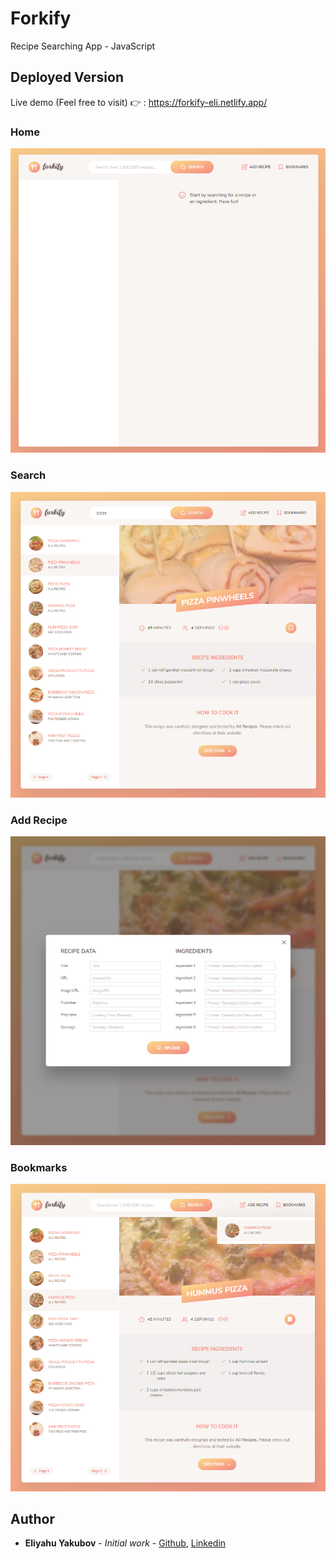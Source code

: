 # Forkify

Recipe Searching App - JavaScript

## Deployed Version

Live demo (Feel free to visit) 👉 : https://forkify-eli.netlify.app/

### Home

<img src="https://github.com/EliYakubov7/Forkify/blob/main/screenshots/home_page.png" width="700">

### Search

<img src="https://github.com/EliYakubov7/Forkify/blob/main/screenshots/search.png" width="700">

### Add Recipe

<img src="https://github.com/EliYakubov7/Forkify/blob/main/screenshots/add_recipe.png" width="700">

### Bookmarks

<img src="https://github.com/EliYakubov7/Forkify/blob/main/screenshots/bookmarks.png" width="700">

## Author

* **Eliyahu Yakubov** - *Initial work* - [Github](https://github.com/EliYakubov7), [Linkedin](https://www.linkedin.com/in/eli-yakubov-961908173)
